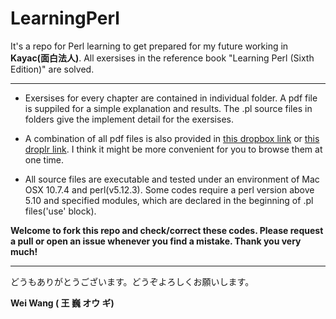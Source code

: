 LearningPerl
============

It's a repo for Perl learning to get prepared for my future working in **Kayac(面白法人)**. All exersises in the reference book "Learning Perl (Sixth Edition)" are solved.

---

* Exersises for every chapter are contained in individual folder. A pdf file is suppiled for a simple explanation and results. The .pl source files in folders give the implement detail for the exersises.

* A combination of all pdf files is also provided in [this dropbox link](https://dl.dropbox.com/s/538ozotjdtgevmt/LearningPerl_WangWei.pdf?dl=1) or [this droplr link](http://d.pr/f/cfjF). I think it might be more convenient for you to browse them at one time.

* All source files are executable and tested under an environment of Mac OSX 10.7.4 and perl(v5.12.3). Some codes require a perl version above 5.10 and specified modules, which are declared in the beginning of .pl files('use' block).

**Welcome to fork this repo and check/correct these codes. Please request a pull or open an issue whenever you find a mistake. Thank you very much!**

---

どうもありがとうございます。どうぞよろしくお願いします。

**Wei Wang ( 王 巍 オウ ギ)**
